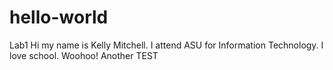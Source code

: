 # hello-world
Lab1
Hi my name is Kelly Mitchell. I attend ASU for Information Technology. I love school. Woohoo!
Another TEST

